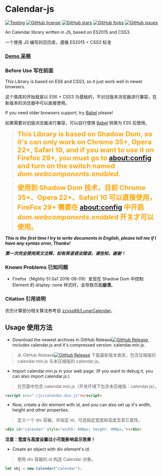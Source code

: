 # Calendar-js
[![Testing](https://img.shields.io/badge/Calendar--js-Testing-yellow.svg)](https://github.com/772807886/Calendar-js)
[![GitHub license](https://img.shields.io/badge/license-AGPL-blue.svg)](https://raw.githubusercontent.com/772807886/Calendar-js/master/LICENSE)
[![GitHub stars](https://img.shields.io/github/stars/772807886/Calendar-js.svg)](https://github.com/772807886/Calendar-js/stargazers)
[![GitHub forks](https://img.shields.io/github/forks/772807886/Calendar-js.svg)](https://github.com/772807886/Calendar-js/network)
[![GitHub issues](https://img.shields.io/github/issues/772807886/Calendar-js.svg)](https://github.com/772807886/Calendar-js/issues)

An Calendar library written in JS, based on ES2015 and CSS3.

一个使用 JS 编写的日历库，遵循 ES2015 + CSS3 标准

### [Demo 呆萌](https://772807886.github.io/Calendar-js/demo.html)

### Before Use 写在前面
This Library is based on ES6 and CSS3, so it just work well in newer browsers.

这个类库的开始就是以 ES6 + CSS3 为基础的，不对旧版本浏览器进行兼容，在新版本的浏览器中可以直接使用。

If you need older browsers support, try [Babel](https://babeljs.io/repl/) please!

如果需要对旧版浏览器进行兼容，可以自行使用 [Babel](https://babeljs.io/repl/) 转换为 ES5 后使用。

> <span style="font-size: 22px; font-weight: bold; color: orange;">This Library is based on Shadow Dom, so it's can only work on Chrome 35+, Opera 22+, Safari 10, and if you want to use it on Firefox 29+, you must go to [about:config](about:config) and turn on the switch named *dom.webcomponents.enabled*.</span>

> <span style="font-size: 22px; font-weight: bold; color: orange;">使用到 Shadow Dom 技术，目前 Chrome 35+、Opera 22+、Safari 10 可以直接使用，FireFox 29+ 需要在 [about:config](about:config) 中开启 *dom.webcomponents.enabled* 开关才可以使用。</span>

***This is the first time I try to write documents in English, please tell me if I have any syntax error, Thanks!***

***第一次完全使用英文注释，如有英语语法错误，请告知，谢谢！***

### Known Problems 已知问题
- Firefox（Nightly 51.0a1 2016-08-09）发现在 Shadow Dom 中控制 Element 的 display: none 样式时，会导致页面**崩溃**。

### Citation 引用说明
农历计算部分相关算法参考自 [zzyss86/LunarCalendar](https://github.com/zzyss86/LunarCalendar)。

## Usage 使用方法
- Download the newest archives in GitHub Release[![GitHub Release](https://img.shields.io/github/release/772807886/Calendar-js.svg)](https://github.com/772807886/Calendar-js/releases), includes calendar.js and it's compressed version: calendar.min.js.

> 从 GitHub Release[![GitHub Release](https://img.shields.io/github/release/772807886/Calendar-js.svg)](https://github.com/772807886/Calendar-js/releases) 下载最新版本类库，包含压缩版的 calendar.min.js 与未压缩版的 calendar.js。

- Import calendar.min.js in your web page. (If you want to debug it, you can also import calendar.js.)

> 在页面中包含 calendar.min.js（开发环境下包含未压缩版：calendar.js）。

```html
<script src="./js/calendar.min.js"></script>
```

- Now, create a div element with id, and you can also set up it's width, height and other properties.

> 定义一个 div 容器，并指定 id，可选指定宽度和高度及其它属性。

```html
<div id="calendar" style="width: 600px; height: 400px;"></div>
```

**注意：宽度与高度设置过小可能影响显示效果！**

- Create an object with div element's id.

> 使用 div 容器的 id 构造 Calendar 对象。

```javascript
let obj = new Calendar("calendar");
```
